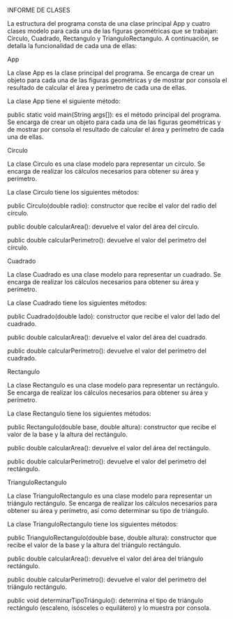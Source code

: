 INFORME DE CLASES

La estructura del programa consta de una clase principal App y cuatro clases modelo para cada una de las figuras geométricas que se trabajan: Circulo, Cuadrado, Rectangulo y TrianguloRectangulo. A continuación, se detalla la funcionalidad de cada una de ellas:

App

La clase App es la clase principal del programa. Se encarga de crear un objeto para cada una de las figuras geométricas y de mostrar por consola el resultado de calcular el área y perímetro de cada una de ellas.

La clase App tiene el siguiente método:

public static void main(String args[]): es el método principal del programa. Se encarga de crear un objeto para cada una de las figuras geométricas y de mostrar por consola el resultado de calcular el área y perímetro de cada una de ellas.

Circulo

La clase Circulo es una clase modelo para representar un círculo. Se encarga de realizar los cálculos necesarios para obtener su área y perímetro.

La clase Circulo tiene los siguientes métodos:

public Circulo(double radio): constructor que recibe el valor del radio del círculo.

public double calcularArea(): devuelve el valor del área del círculo.

public double calcularPerimetro(): devuelve el valor del perímetro del círculo.

Cuadrado

La clase Cuadrado es una clase modelo para representar un cuadrado. Se encarga de realizar los cálculos necesarios para obtener su área y perímetro.

La clase Cuadrado tiene los siguientes métodos:

public Cuadrado(double lado): constructor que recibe el valor del lado del cuadrado. 

public double calcularArea(): devuelve el valor del área del cuadrado. 

public double calcularPerímetro(): devuelve el valor del perímetro del cuadrado.

Rectangulo

La clase Rectangulo es una clase modelo para representar un rectángulo. Se encarga de realizar los cálculos necesarios para obtener su área y perímetro.

La clase Rectangulo tiene los siguientes métodos:

public Rectangulo(double base, double altura): constructor que recibe el valor de la base y la altura del rectángulo.

public double calcularArea(): devuelve el valor del área del rectángulo. 

public double calcularPerímetro(): devuelve el valor del perímetro del rectángulo.

TrianguloRectangulo 


La clase TrianguloRectangulo es una clase modelo para representar un triángulo rectángulo. Se encarga de realizar los cálculos necesarios para obtener su área y perímetro, así como determinar su tipo de triángulo.

La clase TrianguloRectangulo tiene los siguientes métodos:

public TrianguloRectangulo(double base, double altura): constructor que recibe el valor de la base y la altura del triángulo rectángulo.

public double calcularArea(): devuelve el valor del área del triángulo rectángulo.

public double calcularPerímetro(): devuelve el valor del perímetro del triángulo rectángulo. 

public void determinarTipoTriángulo(): determina el tipo de triángulo rectángulo (escaleno, isósceles o equilátero) y lo muestra por consola.
